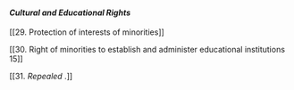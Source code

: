 #### **_Cultural and Educational Rights_**

[[29. Protection of interests of minorities]]

[[30. Right of minorities to establish and administer educational institutions 15]]

[[31.  _Repealed_ .]]
